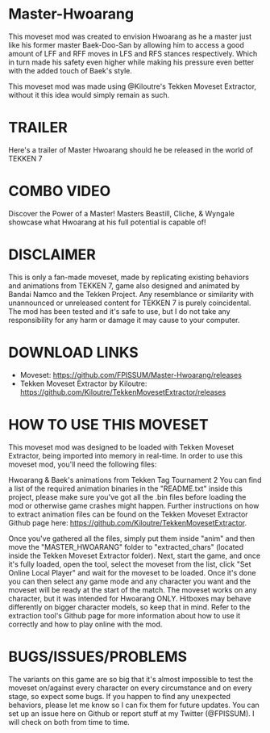 # Master-Hwoarang

This moveset mod was created to envision Hwoarang as he a master just like his former master Baek-Doo-San
by allowing him to access a good amount of LFF and RFF moves in LFS and RFS stances respectively.
Which in turn made his safety even higher while making his pressure even better with the added touch of Baek's style.

This moveset mod was made using @Kiloutre's Tekken Moveset Extractor, without it this idea would simply remain as such. 

# TRAILER
Here's a trailer of Master Hwoarang should he be released in the world of TEKKEN 7

# COMBO VIDEO
Discover the Power of a Master! Masters Beastill, Cliche, & Wyngale showcase what Hwoarang at his full potential is capable of!

# DISCLAIMER

This is only a fan-made moveset, made by replicating existing behaviors and animations from TEKKEN 7, game also designed and animated by Bandai Namco and the Tekken Project. Any resemblance or similarity with unannounced or unreleased content for TEKKEN 7 is purely coincidental. The mod has been tested and it's safe to use, but I do not take any responsibility for any harm or damage it may cause to your computer.

# DOWNLOAD LINKS
- Moveset: https://github.com/FPISSUM/Master-Hwoarang/releases
- Tekken Moveset Extractor by Kiloutre: https://github.com/Kiloutre/TekkenMovesetExtractor/releases

# HOW TO USE THIS MOVESET
This moveset mod was designed to be loaded with Tekken Moveset Extractor, being imported into memory in real-time. In order to use this moveset mod, you'll need the following files:

Hwoarang & Baek's animations from Tekken Tag Tournament 2
You can find a list of the required animation binaries in the "README.txt" inside this project, please make sure you've got all the .bin files before loading the mod or otherwise game crashes might happen. Further instructions on how to extract animation files can be found on the Tekken Moveset Extractor Github page here: https://github.com/Kiloutre/TekkenMovesetExtractor.

Once you've gathered all the files, simply put them inside "anim" and then move the "MASTER_HWOARANG" folder to "extracted_chars" (located inside the Tekken Moveset Extractor folder). Next, start the game, and once it's fully loaded, open the tool, select the moveset from the list, click "Set Online Local Player" and wait for the moveset to be loaded. Once it's done you can then select any game mode and any character you want and the moveset will be ready at the start of the match. The moveset works on any character, but it was intended for Hwoarang ONLY. Hitboxes may behave differently on bigger character models, so keep that in mind. Refer to the extraction tool's Github page for more information about how to use it correctly and how to play online with the mod.

# BUGS/ISSUES/PROBLEMS
The variants on this game are so big that it's almost impossible to test the moveset on/against every character on every circumstance and on every stage, so expect some bugs. If you happen to find any unexpected behaviors, please let me know so I can fix them for future updates. You can set up an issue here on Github or report stuff at my Twitter (@FPISSUM). I will check on both from time to time.
